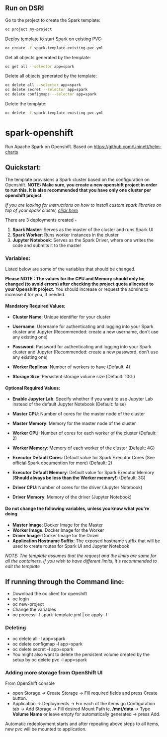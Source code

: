 ## Run on DSRI

Go to the project to create the Spark template:

```bash
oc project my-project
```

Deploy template to start Spark on existing PVC:

```bash
oc create -f spark-template-existing-pvc.yml
```

Get all objects generated by the template:

```bash
oc get all --selector app=spark
```

Delete all objects generated by the template:

```bash
oc delete all --selector app=spark
oc delete secret --selector app=spark
oc delete configmaps --selector app=spark
```

Delete the template:

```bash
oc delete -f spark-template-existing-pvc.yml
```

# spark-openshift

Run Apache Spark on Openshift. Based on https://github.com/Uninett/helm-charts

## Quickstart:

The template provisions a Spark cluster based on the configuration on Openshift. 
**NOTE: Make sure, you create a new openshift project in order to run this. It is also recommended that you have only one cluster per openshift project**

*If you are looking for instructions on how to install custom spark libraries on top of your spark cluster, [click here](https://github.com/CSCfi/spark-openshift/blob/master/installing_libraries.md)*

There are 3 deployments created - 
1. **Spark Master**: Serves as the master of the cluster and runs Spark UI
2. **Spark Worker**: Runs worker instances in the cluster
3. **Jupyter Notebook**: Serves as the Spark Driver, where one writes the code and submits it to the master

### Variables:

Listed below are some of the variables that should be changed.

**Please NOTE : The values for the CPU and Memory should only be changed (to avoid errors) after checking the project quota allocated to your Openshift project.** You should increase or request the admins to increase it for you, if needed.

#### Mandatory Required Values:
- **Cluster Name**: Unique identifier for your cluster
- **Username**: Username for authenticating and logging into your Spark cluster and Jupyter (Recommended: create a new username, don't use any existing one)
- **Password**: Password for authenticating and logging into your Spark cluster and Jupyter (Recommended: create a new password, don't use any existing one)
- **Worker Replicas**: Number of workers to have (Default: 4)

- **Storage Size**: Persistent storage volume size (Default: 10Gi)

#### Optional Required Values:
- **Enable Jupyter Lab**: Specify whether if you want to use Jupyter Lab instead of the default Jupyter Notebook (Default: false) 
- **Master CPU**: Number of cores for the master node of the cluster
- **Master Memory**: Memory for the master node of the cluster
- **Worker CPU**: Number of cores for each worker of the cluster (Default: 2)
- **Worker Memory**: Memory of each worker of the cluster (Default: 4G)

- **Executor Default Cores**: Default value for Spark Executor Cores (See official Spark documention for more) (Default: 2)
- **Executor Default Memory**: Default value for Spark Executor Memory (**Should always be less than the Worker memory!**) (Default: 3G)

- **Driver CPU**: Number of cores for the driver (Jupyter Notebook)
- **Driver Memory**: Memory of the driver (Jupyter Notebook)

#### Do not change the following variables, unless you know what you're doing
- **Master Image**: Docker Image for the Master
- **Worker Image**: Docker Image for the Worker 
- **Driver Image**: Docker Image for the Driver 
- **Application Hostname Suffix**: The exposed hostname suffix that will be used to create routes for Spark UI and Jupyter Notebook

*NOTE: The template assumes that the request and the limits are same for all the containers. If you wish to have different limits, it's recommended to edit the template*


## If running through the Command line:

* Download the oc client for openshift
* oc login
* oc new-project <project-name>
* Change the variables
* oc process -f spark-template.yml | oc apply -f -
  
### Deleting

* oc delete all -l app=spark
* oc delete configmap -l app=spark
* oc delete secret -l app=spark
* You might also want to delete the persistent volume created by the setup by oc delete pvc -l app=spark

### Adding more storage from OpenShift UI
From OpenShift console
* open Storage -> Create Storage -> Fill required fields and press Create button.
* Application -> Deployments -> For each of the items go Configuration tab -> Add Storage -> Fill desired Mount Path ie. **/mnt/data**  -> Type **Volume Name** or leave empty for automatically generated -> press Add.

Automatic redeployment starts and after repeating above steps to all items, new pvc will be mounted to application.
